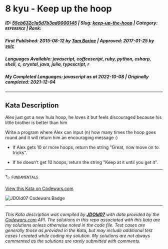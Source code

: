 # 8 kyu - Keep up the hoop

##### **ID**: [55cb632c1a5d7b3ad0000145](https://www.codewars.com/kata/55cb632c1a5d7b3ad0000145) | **Slug**: [keep-up-the-hoop](https://www.codewars.com/kata/55cb632c1a5d7b3ad0000145) | **Category**: `REFERENCE` | **Rank**: <span style="color:white">8 kyu</span>

##### **First Published**: 2015-08-12 ***by*** [Tam Borine](https://www.codewars.com/users/Tam%20Borine) | **Approved**: 2017-01-25 ***by*** [suic](https://www.codewars.com/users/suic)

##### **Languages Available**: javascript, coffeescript, ruby, python, csharp, shell, c, crystal, java, julia, typescript, r

##### **My Completed Languages**: javascript ***as at*** 2022-10-08 | **Originally completed**: 2021-12-04

---

## Kata Description


Alex just got a new hula hoop, he loves it but feels discouraged because his little brother is better than him



Write a program where Alex can input (n) how many times the hoop goes round and it will return him an encouraging message :) 



- If Alex gets 10 or more hoops, return the string "Great, now move on to tricks".

- If he doesn't get 10 hoops, return the string "Keep at it until you get it". 

---


🏷 `FUNDAMENTALS`


[View this Kata on Codewars.com](https://www.codewars.com/kata/55cb632c1a5d7b3ad0000145)

![](https://www.codewars.com/users/jdold07/badges/large "JDOld07 Codewars Badge")

---

###### *This Kata description was compiled by [**JDOld07**](https://tpstech.dev) with data provided by the [Codewars.com](https://www.codewars.com) API.  The solutions in this repo associated with this kata are my solutions unless otherwise noted in the code file.  Test cases are generally those as provided in the Kata, but may include additional test cases I created while coding my solution.  My solutions are not always commented as the solutions are rarely submitted with comments.*
